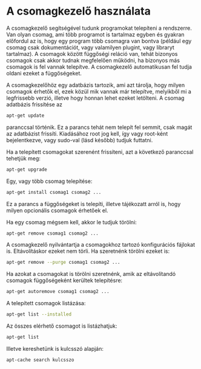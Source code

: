 # A csomagkezelő használata

A csomagkezelő segítségével tudunk programokat telepíteni a rendszerre. Van olyan csomag, ami több programot is tartalmaz egyben és gyakran előfordul az is, hogy egy program több csomagra van bontva (például egy csomag csak dokumentációt, vagy valamilyen plugint, vagy libraryt tartalmaz). A csomagok között függőségi reláció van, tehát bizonyos csomagok csak akkor tudnak megfelelően működni, ha bizonyos más csomagok is fel vannak telepítve. A csomagkezelő automatikusan fel tudja oldani ezeket a függőségeket.

A csomagkezelőhöz egy adatbázis tartozik, ami azt tárolja, hogy milyen csomagok érhetők el, ezek közül mik vannak már telepítve, melyikből mi a legfrissebb verzió, illetve hogy honnan lehet ezeket letölteni. A csomag adatbázis frissítése az

```bash
apt-get update
```

paranccsal történik. Ez a parancs tehát nem telepít fel semmit, csak magát az adatbázist frissíti. Kiadásához root jog kell, így vagy root-ként bejelentkezve, vagy sudo-val (lásd később) tudjuk futtatni.

Ha a telepített csomagokat szerenént frissíteni, azt a következő paranccsal tehetjük meg:

```bash
apt-get upgrade
```

Egy, vagy több csomag telepítése:

```bash
apt-get install csomag1 csomag2 ...
```

Ez a parancs a függőségeket is telepíti, illetve tájékozatt arról is, hogy milyen opcionális csomagok érhetőek el.

Ha egy csomag mégsem kell, akkor le tudjuk törölni:

```bash
apt-get remove csomag1 csomag2 ...
```

A csomagkezelő nyilvántartja a csomagokhoz tartozó konfigurációs fájlokat is. Eltávolításkor ezeket nem törli. Ha szeretnénk törölni ezeket is:

```bash
apt-get remove --purge csomag1 csomag2 ...
```

Ha azokat a csomagokat is törölni szeretnénk, amik az eltávolítandó csomagok függőségeként kerültek telepítésre:

```bash
apt-get autoremove csomag1 csomag2 ...
```

A telepített csomagok listázása:

```bash
apt-get list --installed
```

Az összes elérhető csomagot is listázhatjuk:

```bash
apt-get list
```

Illetve kereshetünk is kulcsszó alapján:

```bash
apt-cache search kulcsszo
```

